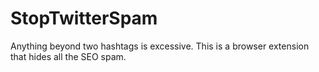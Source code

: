 # StopTwitterSpam
Anything beyond two hashtags is excessive. This is a browser extension that hides all the SEO spam.
